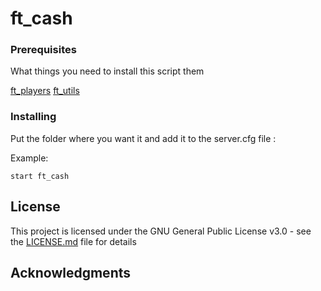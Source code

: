 # ft_cash

### Prerequisites

What things you need to install this script them

[ft_players](https://github.com/FivemTools/ft_players)
[ft_utils](https://github.com/FivemTools/ft_utils)

### Installing

Put the folder where you want it and add it to the server.cfg file :

Example:

```
start ft_cash
```

## License

This project is licensed under the GNU General Public License v3.0 - see the [LICENSE.md](LICENSE.md) file for details

## Acknowledgments
